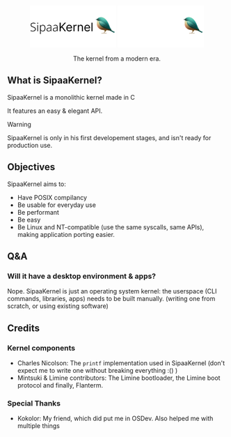 <p align="center">
  <img src="meta/artwork/LogoLight.png#gh-light-mode-only" height="96" />
  <img src="meta/artwork/LogoDark.png#gh-dark-mode-only" height="96" />
  <p align="center">The kernel from a modern era.</p>

</p>

## What is SipaaKernel?
SipaaKernel is a monolithic kernel made in C

It features an easy & elegant API.

> [!WARNING]
> SipaaKernel is only in his first developement stages, and isn't ready for production use.

## Objectives
SipaaKernel aims to:

* Have POSIX compilancy
* Be usable for everyday use
* Be performant
* Be easy
* Be Linux and NT-compatible (use the same syscalls, same APIs), making application porting easier.

## Q&A

### Will it have a desktop environment & apps?
Nope. SipaaKernel is just an operating system kernel: the userspace (CLI commands, libraries, apps) needs to be built manually. (writing one from scratch, or using existing software)

## Credits
### Kernel components
* Charles Nicolson: The `printf` implementation used in SipaaKernel (don't expect me to write one without breaking everything :() )
* Mintsuki & Limine contributors: The Limine bootloader, the Limine boot protocol and finally, Flanterm.

### Special Thanks
* Kokolor: My friend, which did put me in OSDev. Also helped me with multiple things
